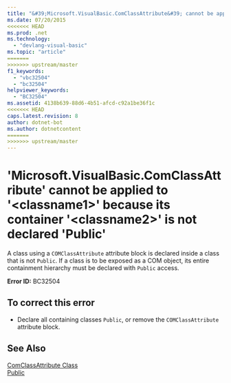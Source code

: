```yaml
---
title: "&#39;Microsoft.VisualBasic.ComClassAttribute&#39; cannot be applied to &#39;&lt;classname1&gt;&#39; because its container &#39;&lt;classname2&gt;&#39; is not declared &#39;Public&#39;"
ms.date: 07/20/2015
<<<<<<< HEAD
ms.prod: .net
ms.technology: 
  - "devlang-visual-basic"
ms.topic: "article"
=======
>>>>>>> upstream/master
f1_keywords: 
  - "vbc32504"
  - "bc32504"
helpviewer_keywords: 
  - "BC32504"
ms.assetid: 4138b639-88d6-4b51-afcd-c92a1be36f1c
<<<<<<< HEAD
caps.latest.revision: 8
author: dotnet-bot
ms.author: dotnetcontent
=======
>>>>>>> upstream/master
---
```

# &#39;Microsoft.VisualBasic.ComClassAttribute&#39; cannot be applied to &#39;&lt;classname1&gt;&#39; because its container &#39;&lt;classname2&gt;&#39; is not declared &#39;Public&#39;
A class using a `COMClassAttribute` attribute block is declared inside a class that is not `Public`. If a class is to be exposed as a COM object, its entire containment hierarchy must be declared with `Public` access.  
  
 **Error ID:** BC32504  
  
## To correct this error  
  
-   Declare all containing classes `Public`, or remove the `COMClassAttribute` attribute block.  
  
## See Also  
   
   
 [ComClassAttribute Class](http://msdn.microsoft.com/library/5c2f0835-9210-47dc-bc59-5c1769953574)  
 [Public](../../visual-basic/language-reference/modifiers/public.md)
